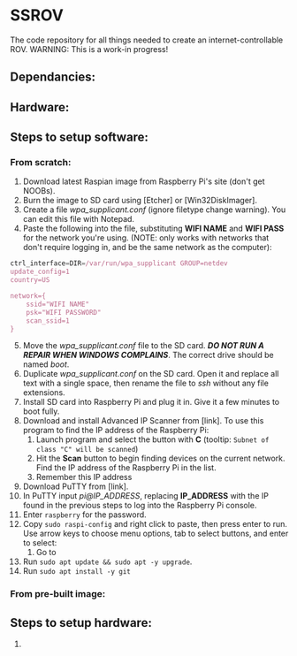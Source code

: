 # SSROV
The code repository for all things needed to create an internet-controllable ROV. 
WARNING: This is a work-in progress!

## Dependancies:

## Hardware:

## Steps to setup software:

### From scratch:
1. Download latest Raspian image from Raspberry Pi's site (don't get NOOBs).
1. Burn the image to SD card using [Etcher] or [Win32DiskImager].
1. Create a file *wpa_supplicant.conf* (ignore filetype change warning). You can edit this file with Notepad.
1. Paste the following into the file, substituting **WIFI NAME** and **WIFI PASS** for the network you're using. 
(NOTE: only works with networks that don't require logging in, and be the same network as the computer):
```javascript
ctrl_interface=DIR=/var/run/wpa_supplicant GROUP=netdev
update_config=1
country=US

network={
	ssid="WIFI NAME"
	psk="WIFI PASSWORD"
	scan_ssid=1
}
```
5. Move the *wpa_supplicant.conf* file to the SD card. ***DO NOT RUN A REPAIR WHEN WINDOWS COMPLAINS***. The correct drive should be named *boot*.
1. Duplicate *wpa_supplicant.conf* on the SD card. Open it and replace all text with a single space, then rename the file to *ssh* without any file extensions.
2. Install SD card into Raspberry Pi and plug it in. Give it a few minutes to boot fully. 
3. Download and install Advanced IP Scanner from [link]. To use this program to find the IP address of the Raspberry Pi:
	1. Launch program and select the button with **C** (tooltip: `Subnet of class "C" will be scanned`) 
	2. Hit the **Scan** button to begin finding devices on the current network. Find the IP address of the Raspberry Pi in the list.
	3. Remember this IP address
4. Download PuTTY from [link].
5. In PuTTY input *pi@IP_ADDRESS*, replacing **IP_ADDRESS** with the IP found in the previous steps to log into the Raspberry Pi console.
6. Enter `raspberry` for the password.
7. Copy `sudo raspi-config` and right click to paste, then press enter to run. Use arrow keys to choose menu options, tab to select buttons, and enter to select:
	1. Go to 
2. Run `sudo apt update && sudo apt -y upgrade`.
3. Run `sudo apt install -y git `


### From pre-built image:

## Steps to setup hardware:
1. 